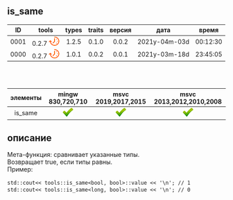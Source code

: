 ﻿
[P]: ../../../icons/progress.png
[V]: ../../../icons/success.png
[X]: ../../../icons/failed.png
[D]: ../../../icons/danger.png
[E]: ../../../icons/empty.png
[N]: ../../../icons/na.png

is_same
---

| **ID** | tools           | types | traits | версия |     дата      |  время   |  
|:------:|:---------------:|:-----:|:------:|:------:|:-------------:|:--------:|  
|  0001  | 0.2.7 [![P]][M] | 1.2.5 | 0.1.0  | 0.0.2  | 2021y-04m-03d | 00:12:30 |  
|  0000  | 0.2.7 [![P]][M] | 1.0.1 | 0.0.2  | 0.0.1  | 2021y-03m-18d | 23:45:05 |  

<br/>
<br/>

| элементы | mingw 830,720,710 | msvc 2019,2017,2015 | msvc 2013,2012,2010,2008 |  
|:--------:|:-----------------:|:-------------------:|:------------------------:|  
| is_same  |   [![V]][MINGW]   |   [![V]][VS-NEW]    |         [![V]][M]        |  

[M]:       #is_same       "мета-функция: сравнивает типы на равенство"  
[MINGW]:   #mingw-new     "поддержка компиляторов mingw"  
[VS-NEW]:  #msvc-new      "поддержка новых компиляторов msvc"  
[VS-OLD]:  #msvc-old      "поддержка старых компиляторов msvc"  

описание
--------
Мета-функция: сравнивает указанные типы.  
Возвращает true, если типы равны.  
Пример:  

```
std::cout<< tools::is_same<bool, bool>::value << '\n'; // 1
std::cout<< tools::is_same<long, bool>::value << '\n'; // 0
```

